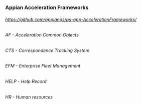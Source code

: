 ### Appian Acceleration Frameworks
###### https://github.com/appianps/ps-app-AccelerationFrameworks/


###### AF - Acceleration Common Objects

###### CTS - Correspondence Tracking System

###### EFM - Enterprise Fleet Management

###### HELP - Help Record

###### HR - Human resources
